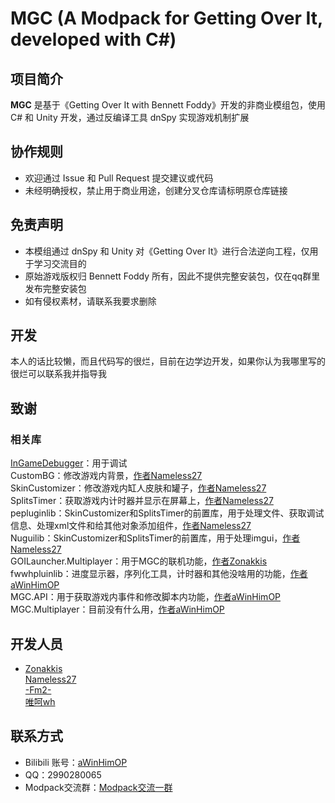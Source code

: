 # MGC (A Modpack for Getting Over It, developed with C#) 
## 项目简介
**MGC** 是基于《Getting Over It with Bennett Foddy》开发的非商业模组包，使用 C# 和 Unity 开发，通过反编译工具 dnSpy 实现游戏机制扩展
## 协作规则
- 欢迎通过 Issue 和 Pull Request 提交建议或代码
- 未经明确授权，禁止用于商业用途，创建分叉仓库请标明原仓库链接
## 免责声明
- 本模组通过 dnSpy 和 Unity 对《Getting Over It》进行合法逆向工程，仅用于学习交流目的
- 原始游戏版权归 Bennett Foddy 所有，因此不提供完整安装包，仅在qq群里发布完整安装包
- 如有侵权素材，请联系我要求删除
## 开发
本人的话比较懒，而且代码写的很烂，目前在边学边开发，如果你认为我哪里写的很烂可以联系我并指导我
## 致谢
### 相关库
[InGameDebugger](https://github.com/DearVa/Unity-Runtime-Inspector)：用于调试<br/>
CustomBG：修改游戏内背景，[作者Nameless27](https://github.com/Nameless27)<br/>
SkinCustomizer：修改游戏内缸人皮肤和罐子，[作者Nameless27](https://github.com/Nameless27)<br/>
SplitsTimer：获取游戏内计时器并显示在屏幕上，[作者Nameless27](https://github.com/Nameless27)<br/>
pepluginlib：SkinCustomizer和SplitsTimer的前置库，用于处理文件、获取调试信息、处理xml文件和给其他对象添加组件，[作者Nameless27](https://github.com/Nameless27)<br/>
Nuguilib：SkinCustomizer和SplitsTimer的前置库，用于处理imgui，[作者Nameless27](https://github.com/Nameless27)<br/>
GOILauncher.Multiplayer：用于MGC的联机功能，[作者Zonakkis](https://github.com/Zonakkis)<br/>
fwwhpluinlib：进度显示器，序列化工具，计时器和其他没啥用的功能，[作者aWinHimOP](https://github.com/aWinHimOP)<br/>
MGC.API：用于获取游戏内事件和修改脚本内功能，[作者aWinHimOP](https://github.com/aWinHimOP)<br/>
MGC.Multiplayer：目前没有什么用，[作者aWinHimOP](https://github.com/aWinHimOP)<br/>
## 开发人员
- [Zonakkis](https://space.bilibili.com/292855911)<br/> [Nameless27](https://space.bilibili.com/401593576)<br/> [-Fm2-](https://space.bilibili.com/287853853)<br/> [唯呵wh](https://space.bilibili.com/435980199)<br/>
## 联系方式
- Bilibili 账号：[aWinHimOP](https://space.bilibili.com/435980199)<br/>
- QQ：2990280065
- Modpack交流群：[Modpack交流一群](https://qm.qq.com/q/kCubnSuMXC)<br/>
